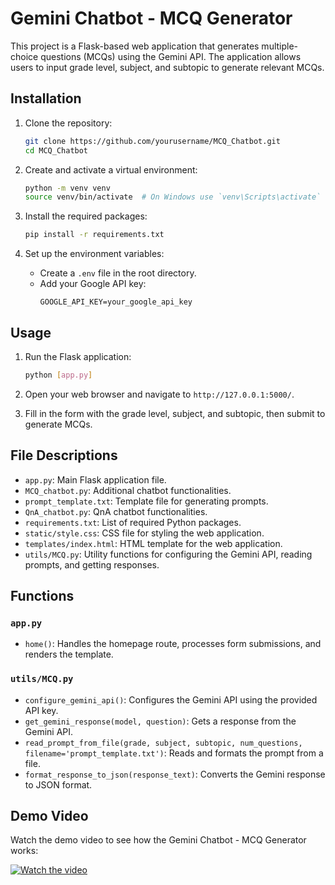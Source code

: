 
# Gemini Chatbot - MCQ Generator

This project is a Flask-based web application that generates multiple-choice questions (MCQs) using the Gemini API. The application allows users to input grade level, subject, and subtopic to generate relevant MCQs.


## Installation

1. Clone the repository:
    ```sh
    git clone https://github.com/yourusername/MCQ_Chatbot.git
    cd MCQ_Chatbot
    ```

2. Create and activate a virtual environment:
    ```sh
    python -m venv venv
    source venv/bin/activate  # On Windows use `venv\Scripts\activate`
    ```

3. Install the required packages:
    ```sh
    pip install -r requirements.txt
    ```

4. Set up the environment variables:
    - Create a `.env` file in the root directory.
    - Add your Google API key:
      ```
      GOOGLE_API_KEY=your_google_api_key
      ```

## Usage

1. Run the Flask application:
    ```sh
    python [app.py]

2. Open your web browser and navigate to `http://127.0.0.1:5000/`.

3. Fill in the form with the grade level, subject, and subtopic, then submit to generate MCQs.

## File Descriptions

- `app.py`: Main Flask application file.
- `MCQ_chatbot.py`: Additional chatbot functionalities.
- `prompt_template.txt`: Template file for generating prompts.
- `QnA_chatbot.py`: QnA chatbot functionalities.
- `requirements.txt`: List of required Python packages.
- `static/style.css`: CSS file for styling the web application.
- `templates/index.html`: HTML template for the web application.
- `utils/MCQ.py`: Utility functions for configuring the Gemini API, reading prompts, and getting responses.

## Functions

### `app.py`

- `home()`: Handles the homepage route, processes form submissions, and renders the template.

### `utils/MCQ.py`

- `configure_gemini_api()`: Configures the Gemini API using the provided API key.
- `get_gemini_response(model, question)`: Gets a response from the Gemini API.
- `read_prompt_from_file(grade, subject, subtopic, num_questions, filename='prompt_template.txt')`: Reads and formats the prompt from a file.
- `format_response_to_json(response_text)`: Converts the Gemini response to JSON format.

## Demo Video

Watch the demo video to see how the Gemini Chatbot - MCQ Generator works:

[![Watch the video]()]()